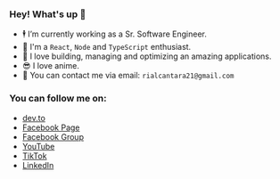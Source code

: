### Hey! What's up 👋 

- 🕴️ I’m currently working as a Sr. Software Engineer.
- 💬 I'm a `React`, `Node` and `TypeScript` enthusiast.
- 🚧 I love building, managing and optimizing an amazing applications.
- 😎 I love anime.
- 📧 You can contact me via email: `rialcantara21@gmail.com`

### You can follow me on:
- [dev.to](https://dev.to/constrod)
- [Facebook Page](https://facebook.com/pRODgrammer21)
- [Facebook Group](https://facebook.com/groups/bossrodprogrammingph)
- [YouTube](https://youtube.com/bossRODTV)
- [TikTok](https://www.tiktok.com/@bossrod.tv)
- [LinkedIn](https://www.linkedin.com/in/constrod/)
